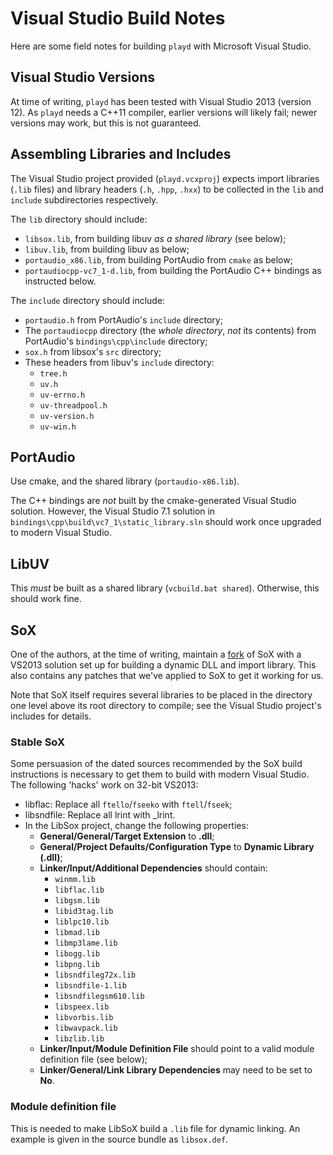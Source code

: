 # Visual Studio Build Notes

Here are some field notes for building `playd` with Microsoft Visual Studio.

## Visual Studio Versions

At time of writing, `playd` has been tested with Visual Studio 2013 (version
12).  As `playd` needs a C++11 compiler, earlier versions will likely fail;
newer versions may work, but this is not guaranteed.

## Assembling Libraries and Includes

The Visual Studio project provided (`playd.vcxproj`) expects import libraries
(`.lib` files) and library headers (`.h`, `.hpp`, `.hxx`) to be collected in
the `lib` and `include` subdirectories respectively.

The `lib` directory should include:

* `libsox.lib`, from building libuv _as a shared library_ (see below);
* `libuv.lib`, from building libuv as below;
* `portaudio_x86.lib`, from building PortAudio from `cmake` as below;
* `portaudiocpp-vc7_1-d.lib`, from building the PortAudio C++ bindings as
  instructed below.

The `include` directory should include:

* `portaudio.h` from PortAudio's `include` directory;
* The `portaudiocpp` directory (the _whole directory_, _not_ its contents) from
  PortAudio's `bindings\cpp\include` directory;
* `sox.h` from libsox's `src` directory;
* These headers from libuv's `include` directory:
  * `tree.h`
  * `uv.h`
  * `uv-errno.h`
  * `uv-threadpool.h`
  * `uv-version.h`
  * `uv-win.h`

## PortAudio

Use cmake, and the shared library (`portaudio-x86.lib`).

The C++ bindings are _not_ built by the cmake-generated Visual Studio
solution.  However, the Visual Studio 7.1 solution in
`bindings\cpp\build\vc7_1\static_library.sln` should work once upgraded to
modern Visual Studio.

## LibUV

This _must_ be built as a shared library (`vcbuild.bat shared`).  Otherwise,
this should work fine.

## SoX

One of the authors, at the time of writing, maintain a [fork] of SoX with a
VS2013 solution set up for building a dynamic DLL and import library.  This
also contains any patches that we've applied to SoX to get it working for us. 

Note that SoX itself requires several libraries to be placed in the directory
one level above its root directory to compile; see the Visual Studio project's
includes for details.

### Stable SoX

Some persuasion of the dated sources recommended by the SoX build instructions
is necessary to get them to build with modern Visual Studio.  The following
'hacks' work on 32-bit VS2013:

* libflac: Replace all `ftello`/`fseeko` with `ftell`/`fseek`;
* libsndfile: Replace all lrint with _lrint.
* In the LibSox project, change the following properties:
  * __General/General/Target Extension__ to __.dll__;
  * __General/Project Defaults/Configuration Type__ to
    __Dynamic Library (.dll)__;
  * __Linker/Input/Additional Dependencies__ should contain:
    * `winmm.lib`
    * `libflac.lib`
    * `libgsm.lib`
    * `libid3tag.lib`
    * `liblpc10.lib`
    * `libmad.lib`
    * `libmp3lame.lib`
    * `libogg.lib`
    * `libpng.lib`
    * `libsndfileg72x.lib`
    * `libsndfile-1.lib`
    * `libsndfilegsm610.lib`
    * `libspeex.lib`
    * `libvorbis.lib`
    * `libwavpack.lib`
    * `libzlib.lib`
  * __Linker/Input/Module Definition File__ should point to a valid module
    definition file (see below);
  * __Linker/General/Link Library Dependencies__ may need to be set to __No__.

### Module definition file

This is needed to make LibSoX build a `.lib` file for dynamic linking.  An
example is given in the source bundle as `libsox.def`.

[fork]: https://github.com/CaptainHayashi/sox
